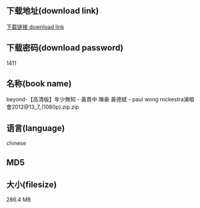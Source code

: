 ## 下载地址(download link)
[下载链接 download link](https://voluble-croquembouche-d321dc.netlify.app/?s=beyond-%E3%80%90%E9%AB%98%E6%B8%85%E7%89%88%E3%80%91%E5%B9%B4%E5%B0%91%E7%84%A1%E7%9F%A5+-++%E9%BB%83%E8%B2%AB%E4%B8%AD+%E9%99%B3%E8%B1%AA+%E9%BB%83%E5%BE%B7%E6%96%8C++-+paul+wong+rockestra%E6%BC%94%E5%94%B1%E6%9C%832012%4013_7_%281080p%29.zip)

## 下载密码(download password)
1411

## 名称(book name)
beyond-【高清版】年少無知 -  黃貫中 陳豪 黃德斌  - paul wong rockestra演唱會2012@13_7_(1080p).zip.zip

## 语言(language)
chinese

## MD5


## 大小(filesize)
286.4 MB
